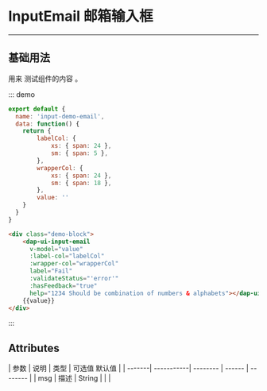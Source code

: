 <!--
 * @Author: DevinShi
 * @Date: 2020-02-06 09:53:06
 * @LastEditors: Please set LastEditors
 * @LastEditTime: 2020-02-27 15:41:27
 * @Description: file content description
 -->
# InputEmail 邮箱输入框

<!-- {.md} -->

---

<!-- {.md} -->

## 基础用法

<!-- {.md} -->


用来<!-- {.md} --> 测试组件的内容 <!-- {.md} -->。

<input-demo></input-demo>

::: demo

```js
export default {
  name: 'input-demo-email',
  data: function() {
    return {
        labelCol: {
            xs: { span: 24 },
            sm: { span: 5 },
        },
        wrapperCol: {
            xs: { span: 24 },
            sm: { span: 18 },
        },
        value: ''
    }
  }
}
```
```html
<div class="demo-block">
    <dap-ui-input-email 
      v-model="value"
      :label-col="labelCol"
      :wrapper-col="wrapperCol"
      label="Fail"
      :validateStatus="'error'"
      :hasFeedback="true"
      help="1234 Should be combination of numbers & alphabets"></dap-ui-input-email>
    {{value}}
</div>
```

:::

## Attributes

<!-- {.md} -->

| 参数    | 说明        | 类型     | 可选值    默认值    |
| -------| -----------| -------- | ------ | -------- |
| msg    |  描述       | String   |        |          | 

